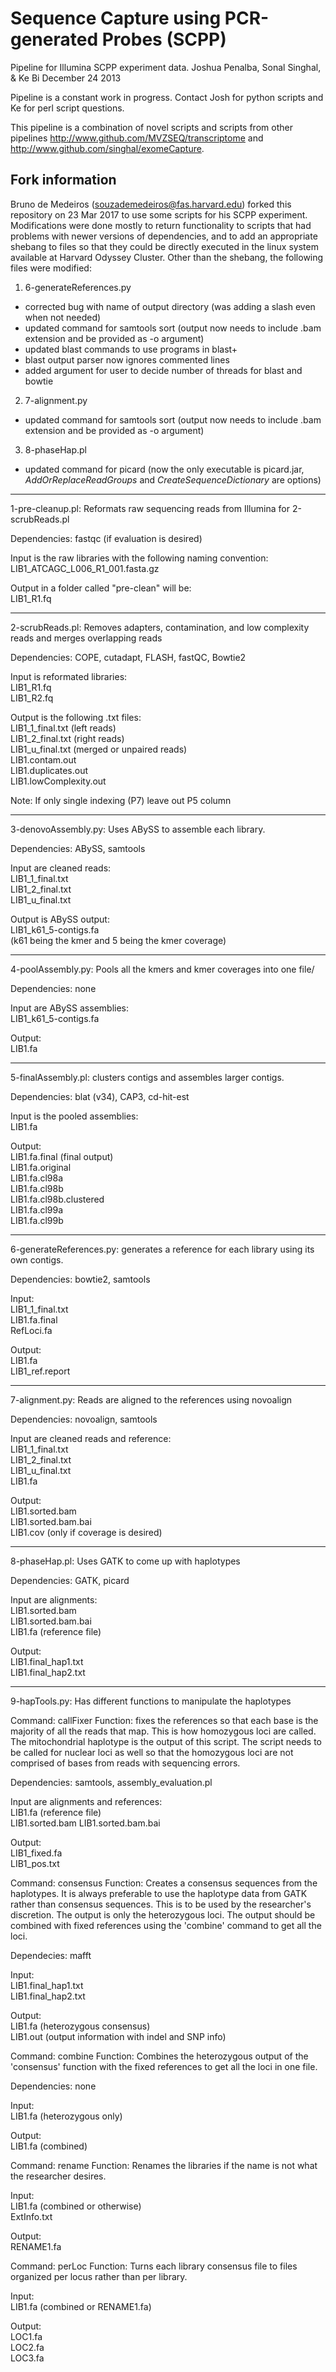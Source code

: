 Sequence Capture using PCR-generated Probes (SCPP)
=================================================

Pipeline for Illumina SCPP experiment data.
Joshua Penalba, Sonal Singhal, & Ke Bi
December 24 2013

Pipeline is a constant work in progress. Contact Josh for python scripts and Ke for perl script questions.

This pipeline is a combination of novel scripts and scripts from other pipelines http://www.github.com/MVZSEQ/transcriptome and http://www.github.com/singhal/exomeCapture.


## Fork information

Bruno de Medeiros (souzademedeiros@fas.harvard.edu) forked this repository on 23 Mar 2017 to use some scripts for his SCPP experiment. 
Modifications were done mostly to return functionality to scripts that had problems with newer versions of dependencies, and to add an appropriate shebang to files so that they could be directly executed in the linux system available at Harvard Odyssey Cluster. Other than the shebang, the following files were modified:

1. 6-generateReferences.py 
 * corrected bug with name of output directory (was adding a slash even when not needed)
 * updated command for samtools sort (output now needs to include .bam extension and be provided as -o argument)
 * updated blast commands to use programs in blast+
 * blast output parser now ignores commented lines
 * added argument for user to decide number of threads for blast and bowtie

2. 7-alignment.py
 * updated command for samtools sort (output now needs to include .bam extension and be provided as -o argument)
 
3. 8-phaseHap.pl 
 * updated command for picard (now the only executable is picard.jar, *AddOrReplaceReadGroups* and *CreateSequenceDictionary* are options)



****************************************************************
1-pre-cleanup.pl: Reformats raw sequencing reads from Illumina for 2-scrubReads.pl

Dependencies: fastqc (if evaluation is desired)

Input is the raw libraries with the following naming convention: 
<br>LIB1_ATCAGC_L006_R1_001.fasta.gz

Output in a folder called "pre-clean" will be:
<br>LIB1_R1.fq

****************************************************************
2-scrubReads.pl: Removes adapters, contamination, and low complexity reads and merges overlapping reads

Dependencies: COPE, cutadapt, FLASH, fastQC, Bowtie2

Input is reformated libraries:
<br>LIB1_R1.fq
<br>LIB1_R2.fq

Output is the following .txt files:
<br>LIB1_1_final.txt (left reads)
<br>LIB1_2_final.txt (right reads)
<br>LIB1_u_final.txt (merged or unpaired reads)
<br>LIB1.contam.out
<br>LIB1.duplicates.out
<br>LIB1.lowComplexity.out

Note: If only single indexing (P7) leave out P5 column

****************************************************************
3-denovoAssembly.py: Uses ABySS to assemble each library.

Dependencies: ABySS, samtools

Input are cleaned reads:
<br>LIB1_1_final.txt
<br>LIB1_2_final.txt
<br>LIB1_u_final.txt

Output is ABySS output:
<br>LIB1_k61_5-contigs.fa
<br>(k61 being the kmer and 5 being the kmer coverage)

****************************************************************
4-poolAssembly.py: Pools all the kmers and kmer coverages into one file/

Dependencies: none

Input are ABySS assemblies:
<br>LIB1_k61_5-contigs.fa

Output:
<br>LIB1.fa

****************************************************************
5-finalAssembly.pl: clusters contigs and assembles larger contigs.

Dependencies: blat (v34), CAP3, cd-hit-est

Input is the pooled assemblies:
<br>LIB1.fa

Output:
<br>LIB1.fa.final (final output)
<br>LIB1.fa.original
<br>LIB1.fa.cl98a
<br>LIB1.fa.cl98b
<br>LIB1.fa.cl98b.clustered
<br>LIB1.fa.cl99a
<br>LIB1.fa.cl99b

****************************************************************
6-generateReferences.py: generates a reference for each library using its own contigs.

Dependencies: bowtie2, samtools

Input:
<br>LIB1_1_final.txt
<br>LIB1.fa.final
<br>RefLoci.fa

Output:
<br>LIB1.fa
<br>LIB1_ref.report

****************************************************************
7-alignment.py: Reads are aligned to the references using novoalign

Dependencies: novoalign, samtools

Input are cleaned reads and reference:
<br>LIB1_1_final.txt
<br>LIB1_2_final.txt
<br>LIB1_u_final.txt
<br>LIB1.fa

Output:
<br>LIB1.sorted.bam
<br>LIB1.sorted.bam.bai
<br>LIB1.cov (only if coverage is desired)

****************************************************************
8-phaseHap.pl: Uses GATK to come up with haplotypes

Dependencies: GATK, picard

Input are alignments:
<br>LIB1.sorted.bam
<br>LIB1.sorted.bam.bai
<br>LIB1.fa (reference file)

Output: 
<br>LIB1.final_hap1.txt
<br>LIB1.final_hap2.txt

****************************************************************
9-hapTools.py: Has different functions to manipulate the haplotypes

Command: callFixer
Function: fixes the references so that each base is the majority of all the reads that map. This is how homozygous loci are called. The mitochondrial haplotype is the output of this script. The script needs to be called for nuclear loci as well so that the homozygous loci are not comprised of bases from reads with sequencing errors. 

Dependencies: samtools, assembly_evaluation.pl

Input are alignments and references:
<br>LIB1.fa (reference file)
<br>LIB1.sorted.bam
LIB1.sorted.bam.bai

Output:
<br>LIB1_fixed.fa
<br>LIB1_pos.txt


Command: consensus
Function: Creates a consensus sequences from the haplotypes. It is always preferable to use the haplotype data from GATK rather than consensus sequences. This is to be used by the researcher's discretion. The output is only the heterozygous loci. The output should be combined with fixed references using the 'combine' command to get all the loci.

Dependecies: mafft

Input:
<br>LIB1.final_hap1.txt
<br>LIB1.final_hap2.txt

Output: 
<br>LIB1.fa (heterozygous consensus)
<br>LIB1.out (output information with indel and SNP info)


Command: combine
Function: Combines the heterozygous output of the 'consensus' function with the fixed references to get all the loci in one file.

Dependencies: none

Input:
<br>LIB1.fa (heterozygous only)

Output:
<br>LIB1.fa (combined)


Command: rename
Function: Renames the libraries if the name is not what the researcher desires.

Input:
<br>LIB1.fa (combined or otherwise)
<br>ExtInfo.txt

Output:
<br>RENAME1.fa


Command: perLoc
Function: Turns each library consensus file to files organized per locus rather than per library.

Input:
<br>LIB1.fa (combined or RENAME1.fa)

Output:
<br>LOC1.fa
<br>LOC2.fa
<br>LOC3.fa

